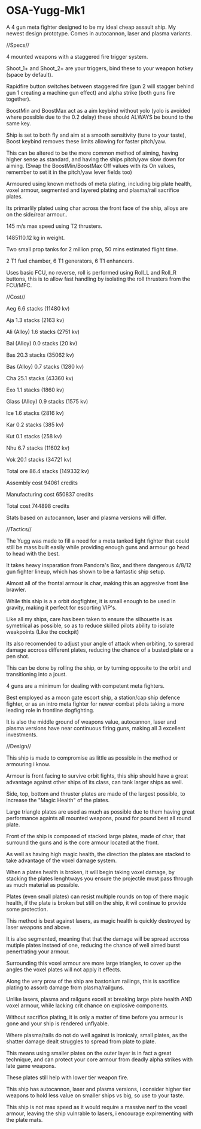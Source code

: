 # OSA-Yugg-Mk1
A 4 gun meta fighter designed to be my ideal cheap assault ship. My newest design prototype. Comes in autocannon, laser and plasma variants.


//Specs//


4 mounted weapons with a staggered fire trigger system.

Shoot_1+ and Shoot_2+ are your triggers, bind these to your weapon hotkey (space by default).

Rapidfire button switches between staggered fire (gun 2 will stagger behind gun 1 creating a machine gun effect) and alpha strike (both guns fire together).

BoostMin and BoostMax act as a aim keybind without yolo (yolo is avoided where possible due to the 0.2 delay) these should ALWAYS be bound to the same key.

Ship is set to both fly and aim at a smooth sensitivity (tune to your taste), Boost keybind removes these limits allowing for faster pitch/yaw.

This can be altered to be the more common method of aiming, having higher sense as standard, and having the ships pitch/yaw slow down for aiming.
(Swap the BoostMin/BoostMax Off values with its On values, remember to set it in the pitch/yaw lever fields too)

Armoured using known methods of meta plating, including big plate health, voxel armour, segmented and layered plating and plasma/rail sacrifice plates.

Its primarlily plated using char across the front face of the ship, alloys are on the side/rear armour..

145 m/s max speed using T2 thrusters.

1485110.12 kg in weight.

Two small prop tanks for 2 million prop, 50 mins estimated flight time.

2 T1 fuel chamber, 6 T1 generators, 6 T1 enhancers.

Uses basic FCU, no reverse, roll is performed using Roll_L and Roll_R buttons, this is to allow fast handling by isolating the roll thrusters from the FCU/MFC.



//Cost//


Aeg 6.6 stacks (11480 kv)

Aja 1.3 stacks (2163 kv)

Ali (Alloy) 1.6 stacks (2751 kv)

Bal (Alloy) 0.0 stacks (20 kv)

Bas 20.3 stacks (35062 kv)

Bas (Alloy) 0.7 stacks (1280 kv)

Cha 25.1 stacks (43360 kv)

Exo 1.1 stacks (1860 kv)

Glass (Alloy) 0.9 stacks (1575 kv)

Ice 1.6 stacks (2816 kv)

Kar 0.2 stacks (385 kv)

Kut 0.1 stacks (258 kv)

Nhu 6.7 stacks (11602 kv)

Vok 20.1 stacks (34721 kv)

Total ore 86.4 stacks (149332 kv)

Assembly cost 94061 credits

Manufacturing cost 650837 credits

Total cost 744898 credits

Stats based on autocannon, laser and plasma versions will differ.


//Tactics//


The Yugg was made to fill a need for a meta tanked light fighter that could still be mass built easily while providing enough guns and armour go head to head with the best.

It takes heavy insparation from Pandora's Box, and there dangerous 4/8/12 gun fighter lineup, which has shown to be a fantastic ship setup.

Almost all of the frontal armour is char, making this an aggresive front line brawler.

While this ship is a a orbit dogfighter, it is small enough to be used in gravity, making it perfect for escorting VIP's.

Like all my ships, care has been taken to ensure the silhouette is as symetrical as possible, so as to reduce skilled pilots ability to isolate weakpoints (Like the cockpit)

Its also recomended to adjust your angle of attack when orbiting, to sprerad damage accross different plates, reducing the chance of a busted plate or a pen shot.

This can be done by rolling the ship, or by turning opposite to the orbit and transitioning into a joust.

4 guns are a minimum for dealing with competent meta fighters.

Best employed as a moon gate escort ship, a station/cap ship defence fighter, or as an intro meta fighter for newer combat pilots taking a more leading role in frontline dogfighting.

It is also the middle ground of weapons value, autocannon, laser and plasma versions have near continuous firing guns, making all 3 excellent investments.


//Design//


This ship is made to compromise as little as possible in the method or armouring i know.

Armour is front facing to survive orbit fights, this ship should have a great advantage against other ships of its class, can tank larger ships as well.

Side, top, bottom and thruster plates are made of the largest possible, to increase the "Magic Health" of the plates.

Large triangle plates are used as much as possible due to them having great performance againts all mounted weapons, pound for pound best all round plate.

Front of the ship is composed of stacked large plates, made of char, that surround the guns and is the core armour located at the front.

As well as having high magic health, the direction the plates are stacked to take advantage of the voxel damage system.

When a plates health is broken, it will begin taking voxel damage, by stacking the plates lenghtways you ensure the projectile must pass through as much material as possible.

Plates (even small plates) can resist multiple rounds on top of there magic health, if the plate is broken but still on the ship, it wil continue to provide some protection.

This method is best against lasers, as magic health is quickly destroyed by laser weapons and above.

It is also segmented, meaning that that the damage will be spread accross mutiple plates instaed of one, reducing the chance of well aimed burst penertrating your armour.

Surrounding this voxel armour are more large triangles, to cover up the angles the voxel plates will not apply it effects.

Along the very prow of the ship are bastonium railings, this is sacrifice plating to assorb damage from plasma/railguns.

Unlike lasers, plasma and railguns excell at breaking large plate health AND voxel armour, while lacking crit chance on explosive components.

Without sacrifice plating, it is only a matter of time before you armour is gone and your ship is rendered unflyable.

Where plasma/rails do not do well against is ironicaly, small plates, as the shatter damage dealt struggles to spread from plate to plate.

This means using smaller plates on the outer layer is in fact a great technique, and can protect your core armour from deadly alpha strikes with late game weapons.

These plates still help with lower tier weapon fire.

This ship has autocannon, laser and plasma versions, i consider higher tier weapons to hold less value on smaller ships vs big, so use to your taste.

This ship is not max speed as it would require a massive nerf to the voxel armour, leaving the ship vulnrable to lasers, i encourage expirementing with the plate mats.
